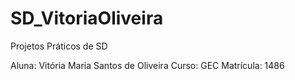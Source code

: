 # SD_VitoriaOliveira
Projetos Práticos de SD

Aluna: Vitória Maria Santos de Oliveira
Curso: GEC
Matrícula: 1486
